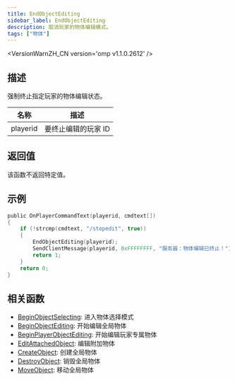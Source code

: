 ```yaml
---
title: EndObjectEditing
sidebar_label: EndObjectEditing
description: 取消玩家的物体编辑模式。
tags: ["物体"]
---
```


<VersionWarnZH_CN version='omp v1.1.0.2612' />

## 描述

强制终止指定玩家的物体编辑状态。

| 名称     | 描述                |
| -------- | ------------------- |
| playerid | 要终止编辑的玩家 ID |

## 返回值

该函数不返回特定值。

## 示例

```c
public OnPlayerCommandText(playerid, cmdtext[])
{
    if (!strcmp(cmdtext, "/stopedit", true))
    {
        EndObjectEditing(playerid);
        SendClientMessage(playerid, 0xFFFFFFFF, "服务器：物体编辑已终止！");
        return 1;
    }
    return 0;
}
```

## 相关函数

- [BeginObjectSelecting](BeginObjectSelecting): 进入物体选择模式
- [BeginObjectEditing](BeginObjectEditing): 开始编辑全局物体
- [BeginPlayerObjectEditing](BeginPlayerObjectEditing): 开始编辑玩家专属物体
- [EditAttachedObject](EditAttachedObject): 编辑附加物体
- [CreateObject](CreateObject): 创建全局物体
- [DestroyObject](DestroyObject): 销毁全局物体
- [MoveObject](MoveObject): 移动全局物体
